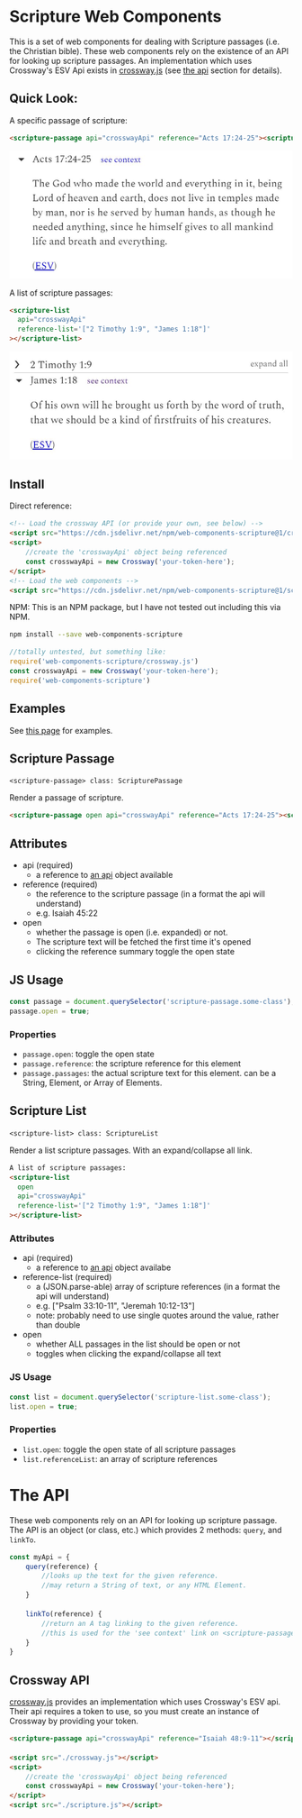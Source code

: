 # Scripture Web Components


This is a set of web components for dealing with Scripture passages (i.e. the Christian bible). These web components rely on the existence of an API for looking up scripture passages. An implementation which uses Crossway's ESV Api exists in [crossway.js](./crossway.js) (see [the api](#the-api) section for details). 

## Quick Look:

A specific passage of scripture:
```html
<scripture-passage api="crosswayApi" reference="Acts 17:24-25"><scripture->
  ```

![scripture-passage](./scripture-passage-open.JPG?raw=true)

A list of scripture passages:
```html
<scripture-list
  api="crosswayApi"
  reference-list='["2 Timothy 1:9", "James 1:18"]'
></scripture-list>
```

![scripture-list](./scripture-list-open.JPG?raw=true)

## Install

Direct reference:
```html
<!-- Load the crossway API (or provide your own, see below) -->
<script src="https://cdn.jsdelivr.net/npm/web-components-scripture@1/crossway.js"></script>
<script>
    //create the 'crosswayApi' object being referenced
    const crosswayApi = new Crossway('your-token-here');
</script>
<!-- Load the web components -->
<script src="https://cdn.jsdelivr.net/npm/web-components-scripture@1/scripture.js"></script>
```

NPM: This is an NPM package, but I have not tested out including this via NPM.
```bash
npm install --save web-components-scripture
```

```javascript
//totally untested, but something like:
require('web-components-scripture/crossway.js')
const crosswayApi = new Crossway('your-token-here');
require('web-components-scripture')
```

## Examples

See [this page](https://jordan.shurmer.family/dev/scripture-web-components/) for examples.



## Scripture Passage

`<scripture-passage> class: ScripturePassage`

Render a passage of scripture. 

```html
<scripture-passage open api="crosswayApi" reference="Acts 17:24-25"><scripture-passage>
```

## Attributes

* api (required)
  * a reference to [an api](#the-api) object available
* reference (required)
  * the reference to the scripture passage (in a format the api will understand)
  * e.g. Isaiah 45:22
* open 
  * whether the passage is open (i.e. expanded) or not.
  * The scripture text will be fetched the first time it's opened
  * clicking the reference summary toggle the open state

## JS Usage

```javascript
const passage = document.querySelector('scripture-passage.some-class');
passage.open = true;
```

### Properties 

* `passage.open`: toggle the open state
* `passage.reference`: the scripture reference for this element
* `passage.passages`: the actual scripture text for this element. can be a String, Element, or Array of Elements.

## Scripture List

`<scripture-list> class: ScriptureList`

Render a list scripture passages. With an expand/collapse all link.

```html
A list of scripture passages:
<scripture-list
  open
  api="crosswayApi"
  reference-list='["2 Timothy 1:9", "James 1:18"]'
></scripture-list>
```

### Attributes

* api (required)
  * a reference to [an api](#the-api) object availabe
* reference-list (required)
  * a (JSON.parse-able) array of scripture references (in a format the api will understand) 
  * e.g. ["Psalm 33:10-11", "Jeremah 10:12-13"]
  * note: probably need to use single quotes around the value, rather than double
* open
  * whether ALL passages in the list should be open or not
  * toggles when clicking the expand/collapse all text

### JS Usage

```javascript
const list = document.querySelector('scripture-list.some-class');
list.open = true;
```

### Properties

* `list.open`: toggle the open state of all scripture passages
* `list.referenceList`: an array of scripture references


# The API

These web components rely on an API for looking up scripture passage. The API is an object (or class, etc.) which provides 2 methods: `query`, and `linkTo`.

```javascript
const myApi = {
    query(reference) {
        //looks up the text for the given reference.
        //may return a String of text, or any HTML Element.
    }

    linkTo(reference) {
        //return an A tag linking to the given reference.
        //this is used for the 'see context' link on <scripture-passage>
    }
}
```

## Crossway API

[crossway.js](./crossway.js) provides an implementation which uses Crossway's ESV api. Their api requires a token to use, so you must create an instance of Crossway by providing your token.

```html
<scripture-passage api="crosswayApi" reference="Isaiah 48:9-11"></scripture-passage>

<script src="./crossway.js"></script>
<script>
    //create the 'crosswayApi' object being referenced
    const crosswayApi = new Crossway('your-token-here');
</script>
<script src="./scripture.js"></script>
```